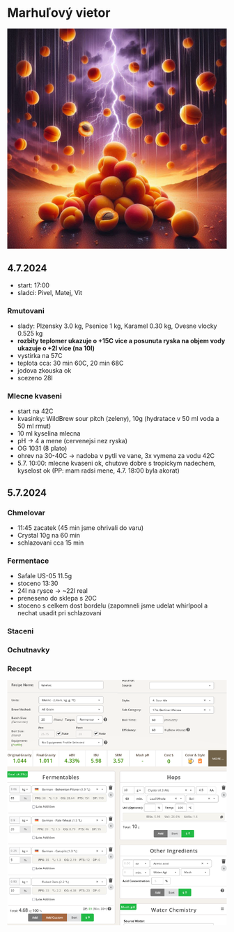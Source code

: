 # Marhuľový vietor
![](./fig/marhulovy_vietor_logo.jpeg)

## 4.7.2024
  * start: 17:00
  * sladci: Pivel, Matej, Vit

### Rmutovani
  * slady: Plzensky 3.0 kg, Psenice 1 kg, Karamel 0.30 kg, Ovesne vlocky 0.525 kg
  * **rozbity teplomer ukazuje o +15C vice a posunuta ryska na objem vody ukazuje o +2l vice (na 10l)**
  * vystirka na 57C
  * teplota cca: 30 min 60C, 20 min 68C
  * jodova zkouska ok
  * scezeno 28l

### Mlecne kvaseni
  * start na 42C
  * kvasinky: WildBrew sour pitch (zeleny), 10g (hydratace v 50 ml voda a 50 ml rmut)
  * 10 ml kyselina mlecna
  * pH -> 4 a mene (cervenejsi nez ryska)
  * OG 1031 (8 plato)
  * ohrev na 30-40C -> nadoba v pytli ve vane, 3x vymena za vodu 42C
  * 5.7. 10:00: mlecne kvaseni ok, chutove dobre s tropickym nadechem, kyselost ok (PP: mam radsi mene, 4.7. 18:00 byla akorat)

## 5.7.2024

### Chmelovar
  * 11:45 zacatek (45 min jsme ohrivali do varu)
  * Crystal 10g na 60 min
  * schlazovani cca 15 min

### Fermentace
  * Safale US-05 11.5g
  * stoceno 13:30
  * 24l na rysce -> ~22l real
  * preneseno do sklepa s 20C
  * stoceno s celkem dost bordelu (zapomneli jsme udelat whirlpool a nechat usadit pri schlazovani
  
### Staceni

### Ochutnavky

### Recept
![](./fig/marhulovy_vietor_recept.png)
